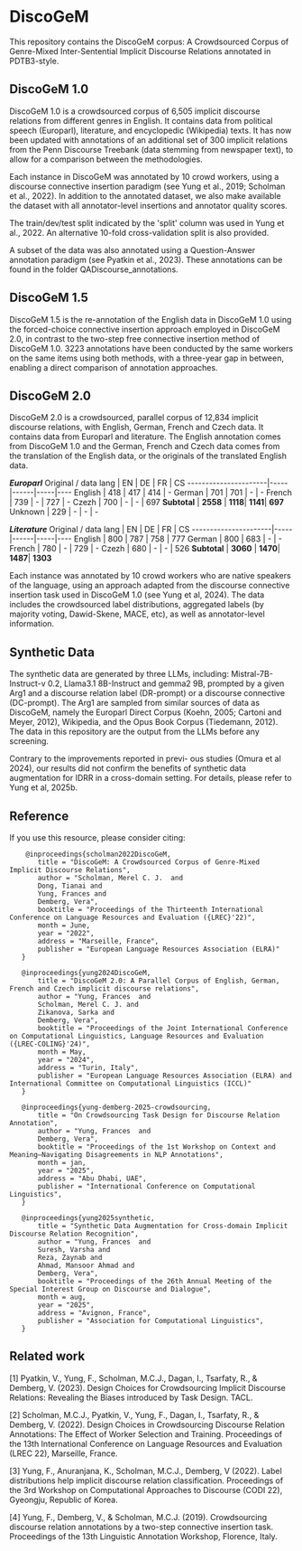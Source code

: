 # DiscoGeM
 
This repository contains the DiscoGeM corpus: A Crowdsourced Corpus of Genre-Mixed Inter-Sentential Implicit Discourse Relations annotated in PDTB3-style.

 ## DiscoGeM 1.0
 
DiscoGeM 1.0 is a crowdsourced corpus of 6,505 implicit discourse relations from different genres in English. It contains data from political speech (Europarl), literature, and encyclopedic (Wikipedia) texts. It has now been updated with annotations of an additional set of 300 implicit relations from the Penn Discourse Treebank (data stemming from newspaper text), to allow for a comparison between the methodologies.

Each instance in DiscoGeM was annotated by 10 crowd workers, using a discourse connective insertion paradigm (see Yung et al., 2019; Scholman et al., 2022). In addition to the annotated dataset, we also make available the dataset with all annotator-level insertions and annotator quality scores.

The train/dev/test split indicated by the 'split' column was used in Yung et al., 2022. An alternative 10-fold cross-validation split is also provided.

A subset of the data was also annotated using a Question-Answer annotation paradigm (see Pyatkin et al., 2023). These annotations can be found in the folder QADiscourse_annotations.

 ## DiscoGeM 1.5

DiscoGeM 1.5 is the re-annotation of the English data in DiscoGeM 1.0 using the forced-choice connective insertion approach employed in DiscoGeM 2.0, in contrast to the two-step free connective insertion method of DiscoGeM 1.0. 3223 annotations have been conducted by the same workers on the same items using both methods, with a three-year gap in between, enabling a direct comparison of annotation approaches.

 ## DiscoGeM 2.0

 DiscoGeM 2.0 is a crowdsourced, parallel corpus of 12,834 implicit discourse relations, with English, German, French and Czech data.  It contains data from Europarl and literature. The English annotation comes from DiscoGeM 1.0 and the German, French and Czech data comes from the translation of the English data, or the originals of the translated English data.

 ***Europarl***
Original / data lang  | EN  | DE   | FR  | CS 
----------------------|-----|------|-----|----
English               | 418 | 417  | 414 | -
German                | 701 | 701  | -   | -
French                | 739 | -    | 727 | -
Czezh                 | 700 | -    |  -  | 697
**Subtotal**        | **2558** | **1118**| **1141**| **697**
Unknown               | 229 | - | - | -

 ***Literature***
Original / data lang  | EN  | DE   | FR  | CS 
----------------------|-----|------|-----|----
English               | 800 | 787  | 758 | 777
German                | 800 | 683  | -   | -
French                | 780 | -    | 729 | -
Czezh                 | 680 | -    |  -  | 526
**Subtotal**        | **3060** | **1470**| **1487**| **1303**

Each instance was annotated by 10 crowd workers who are native speakers of the language, using an approach adapted from the discourse connective insertion task used in DiscoGeM 1.0 (see Yung et al, 2024). The data includes the crowdsourced label distributions, aggregated labels (by majority voting, Dawid-Skene, MACE, etc), as well as annotator-level information.

## Synthetic Data

The synthetic data are generated by three LLMs, including: Mistral-7B-Instruct-v 0.2, Llama3.1 8B-Instruct and gemma2 9B, prompted by a given Arg1 and a discourse relation label (DR-prompt) or a discourse connective (DC-prompt). The Arg1 are sampled from similar sources of data as DiscoGeM, namely the Europarl Direct Corpus (Koehn, 2005; Cartoni and Meyer, 2012), Wikipedia, and the Opus Book Corpus (Tiedemann, 2012). The data in this repository are the output from the LLMs before any screening.

Contrary to the improvements reported in previ- ous studies (Omura et al 2024), our results did not confirm the benefits of synthetic data augmentation for IDRR in a cross-domain setting. For details, please refer to Yung et al, 2025b.

 ## Reference
 If you use this resource, please consider citing:
 
        @inproceedings{scholman2022DiscoGeM,
           title = "DiscoGeM: A Crowdsourced Corpus of Genre-Mixed Implicit Discourse Relations",
           author = "Scholman, Merel C. J.  and
           Dong, Tianai and
           Yung, Frances and
           Demberg, Vera",
           booktitle = "Proceedings of the Thirteenth International Conference on Language Resources and Evaluation ({LREC}'22)",
           month = June,
           year = "2022",
           address = "Marseille, France",
           publisher = "European Language Resources Association (ELRA)"
       }

       @inproceedings{yung2024DiscoGeM,
           title = "DiscoGeM 2.0: A Parallel Corpus of English, German, French and Czech implicit discourse relations",
           author = "Yung, Frances  and
           Scholman, Merel C. J. and
           Zikanova, Sarka and
           Demberg, Vera",
           booktitle = "Proceedings of the Joint International Conference on Computational Linguistics, Language Resources and Evaluation ({LREC-COLING}'24)",
           month = May,
           year = "2024",
           address = "Turin, Italy",
           publisher = "European Language Resources Association (ELRA) and International Committee on Computational Linguistics (ICCL)"
       }

       @inproceedings{yung-demberg-2025-crowdsourcing,
           title = "On Crowdsourcing Task Design for Discourse Relation Annotation",
           author = "Yung, Frances  and
           Demberg, Vera",
           booktitle = "Proceedings of the 1st Workshop on Context and Meaning—Navigating Disagreements in NLP Annotations",
           month = jan,
           year = "2025",
           address = "Abu Dhabi, UAE",
           publisher = "International Conference on Computational Linguistics",
       }

       @inproceedings{yung2025synthetic,
           title = "Synthetic Data Augmentation for Cross-domain Implicit Discourse Relation Recognition",
           author = "Yung, Frances  and
           Suresh, Varsha and
           Reza, Zaynab and
           Ahmad, Mansoor Ahmad and
           Demberg, Vera",
           booktitle = "Proceedings of the 26th Annual Meeting of the Special Interest Group on Discourse and Dialogue",
           month = aug,
           year = "2025",
           address = "Avignon, France",
           publisher = "Association for Computational Linguistics",
       }




## Related work

<a id="1">[1]</a> 
Pyatkin, V., Yung, F., Scholman, M.C.J., Dagan, I., Tsarfaty, R., & Demberg, V. (2023). 
Design Choices for Crowdsourcing Implicit Discourse Relations: Revealing the Biases introduced by Task Design. 
TACL.

<a id="1">[2]</a> 
Scholman, M.C.J., Pyatkin, V., Yung, F., Dagan, I., Tsarfaty, R., & Demberg, V. (2022).
Design Choices in Crowdsourcing Discourse Relation Annotations: The Effect of Worker Selection and Training. 
Proceedings of the 13th International Conference on Language Resources and Evaluation (LREC 22), Marseille, France.

<a id="1">[3]</a>
Yung, F., Anuranjana, K., Scholman, M.C.J., Demberg, V (2022).
Label distributions help implicit discourse relation classification.
Proceedings of the 3rd Workshop on Computational Approaches to Discourse (CODI 22), Gyeongju, Republic of Korea.

<a id="1">[4]</a> 
Yung, F., Demberg, V., & Scholman, M.C.J. (2019). 
Crowdsourcing discourse relation annotations by a two-step connective insertion task. 
Proceedings of the 13th Linguistic Annotation Workshop, Florence, Italy.

